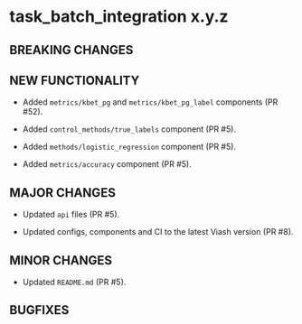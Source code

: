 # task_batch_integration x.y.z

## BREAKING CHANGES

<!-- * Restructured `src` directory (PR #3). -->

## NEW FUNCTIONALITY

* Added `metrics/kbet_pg` and `metrics/kbet_pg_label` components (PR #52).

* Added `control_methods/true_labels` component (PR #5).

* Added `methods/logistic_regression` component (PR #5).

* Added `metrics/accuracy` component (PR #5).

## MAJOR CHANGES

* Updated `api` files (PR #5).

* Updated configs, components and CI to the latest Viash version (PR #8).

## MINOR CHANGES

* Updated `README.md` (PR #5).

## BUGFIXES

